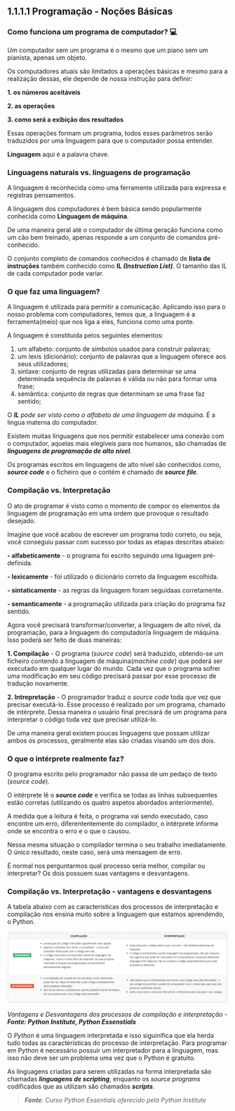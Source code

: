 ## 1.1.1.1 Programação - Noções Básicas

### Como funciona um programa de computador? :computer:

Um computador sem um programa é o mesmo que um piano sem um pianista, apenas um objeto.

Os computadores atuais são limitados a operações básicas e mesmo para a realização dessas, ele depende de nossa instrução para definir:

**1. os números aceitáveis**

**2. as operações**

**3. como será a exibição dos resultados**

Essas operações formam um programa, todos esses parâmetros serão traduzidos por uma linguagem para que o computador possa entender.

**Linguagem** aqui é a palavra chave.

### Linguagens naturais vs. linguagens de programação 

A linguagem é reconhecida como uma ferramente utilizada para expressa e registras pensamentos.

A linguagem dos computadores é bem básica sendo popularmente conhecida como **Linguagem de máquina**.

De uma maneira geral até o computador de última geração funciona como um cão bem treinado, apenas responde a um conjunto de comandos pré-conhecido.

O conjunto completo de comandos conhecidos é chamado de **lista de instruções** também conhecido como **IL *(Instruction List)***. O tamanho das IL de cada computador pode variar.

### O que faz uma linguagem? 

A linguagem é utilizada para permitir a comunicação. Aplicando isso para o nosso problema com computadores, temos que, a linguagem é a ferramenta(meio) que nos liga a eles, funciona como uma ponte.

A linguagem é constituida pelos seguintes elementos:

1. um alfabeto: conjunto de símbolos usados para construir palavras;
2. um lexis (dicionário): conjunto de palavras que a linguagem oferece aos seus utilizadores;
3. sintaxe: conjunto de regras utilizadas para determinar se uma determinada sequência de palavras é válida ou não para formar uma frase;
4. semântica: conjunto de regras que determinam se uma frase faz sentido;

O ***IL** pode ser visto como o alfabeto de uma linguagem de máquina.* É a lingua materna do computador.

Existem muitas linguagens que nos permitir estabelecer uma conexão com o computador, aquelas mais elegíveis para nos humanos, são chamadas de ***linguagens de programação de alto nível***.

Os programas escritos em linguagens de alto nível são conhecidos como, ***source code*** e o ficheiro que o contém é chamado de ***source file***.

### Compilação vs. Interpretação

O ato de programar é visto como o momento de compor os elementos da linguagem de programação em uma ordem que provoque o resultado desejado.

Imagine que você acabou de escrever um programa todo correto, ou seja, você conseguiu passar com sucesso por todas as etapas descritas abaixo:

**- alfabeticamente** - o programa foi escrito seguindo uma liguagem pré-definida.

**- lexicamente** - foi utilizado o dicionário correto da linguagem escolhida.

**- sintaticamente** - as regras da linguagem foram seguidaas corretamente.

**- semanticamente** - a programação utilizada para criação do programa faz sentido.

Agora você precisará transformar/converter, a linguagem de alto nível, da programação, para a linguagem do computador/a linguagem de máquina. Isso poderá ser feito de duas maneiras:

**1. Compilação** - O programa (*source code*) será traduzido, obtendo-se um ficheiro contendo a linguagem de máquina(*machine code*) que poderá ser executado em qualquer lugar do mundo. Cada vez que o programa sofrer uma modificação em seu código precisará passar por esse processo de tradução novamente.

**2. Intrepretação** - O programador traduz o *source code* toda que vez que precisar executá-lo. Esse processo é realizado por um programa, chamado de intérprete. Dessa maneira o usuário final precisará de um programa para interpretar o código toda vez que precisar utilizá-lo.


De uma maneira geral existem poucas linguagens que possam utilizar ambos os processos, geralmente elas são criadas visando um dos dois.


### O que o intérprete realmente faz?

O programa escrito pelo programador não passa de um pedaço de texto (*source code*).

O intérprete lê o ***source code*** e verifica se todas as linhas subsequentes estão corretas (utilizando os quatro aspetos abordados anteriormente).

A medida que a leitura é feita, o programa vai sendo executado, caso encontre um erro, diferententemente do compilador, o intérprete informa onde se encontra o erro e o que o causou.

Nessa mesma situação o compilador termina o seu trabalho imediatamente. O único resultado, neste caso, será uma mensagem de erro.

É normal nos perguntarmos qual processo seria melhor, compilar ou interpretar? Os dois possuem suas vantagens e desvantagens.

### Compilação vs. Interpretação - vantagens e desvantagens

A tabela abaixo com as caracteristicas dos processos de interpretação e compilação nos ensina muito sobre a linguagem que estamos aprendendo, o Python.

![Vantagens e Desvantagens dos processos de compilação e interpretação](../img/01_0_compilacao_interpretacao.PNG)

*Vantagens e Desvantagens dos processos de compilação e interpretação - **Fonte: Python Institute, Python Essenstials***

O *Python* é uma linguagem interpretada e isso siguinifica que ela herda tudo todas as características do processo de interpretação. Para programar em Python é necessário possuir um interpretador para a linguagem, mas isso não deve ser  um problema uma vez que o Python é gratuito.

As linguagens criadas para serem utilizadas na forma interpretada são chamadas ***linguagens de scripting***, enquanto os *source programs* codificados que as utilizam são chamados ***scripts***.




>***Fonte**: Curso Python Essentials oferecido pela Python Institute*